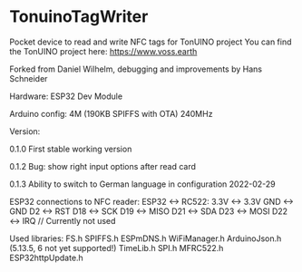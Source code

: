 # TonuinoTagWriter

Pocket device to read and write NFC tags for TonUINO project
You can find the TonUINO project here: https://www.voss.earth

Forked from Daniel Wilhelm, debugging and improvements by Hans Schneider

Hardware: ESP32 Dev Module

Arduino config:
4M (190KB SPIFFS with OTA)
240MHz

Version:

0.1.0 First stable working version

0.1.2 Bug: show right input options after read card

0.1.3 Ability to switch to German language in configuration 2022-02-29


ESP32 connections to NFC reader:
ESP32 <->  RC522:
3.3V  <->  3.3V
GND   <->  GND
D2    <->  RST
D18   <->  SCK
D19   <->  MISO
D21   <->  SDA
D23   <->  MOSI
D22   <->  IRQ // Currently not used

Used libraries:
FS.h
SPIFFS.h
ESPmDNS.h
WiFiManager.h
ArduinoJson.h (5.13.5, 6 not yet supported!)
TimeLib.h
SPI.h
MFRC522.h
ESP32httpUpdate.h
